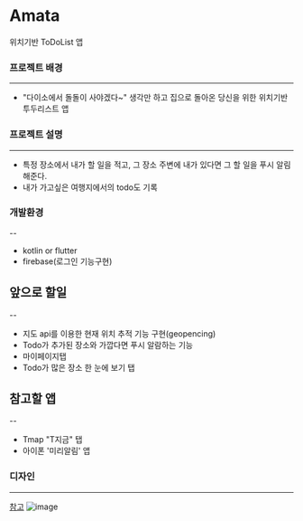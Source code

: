 # Amata
위치기반 ToDoList 앱
### 프로젝트 배경 
---
- "다이소에서 돌돌이 사야겠다~" 생각만 하고 집으로 돌아온 당신을 위한 위치기반 투두리스트 앱
### 프로젝트 설명
---
- 특정 장소에서 내가 할 일을 적고, 그 장소 주변에 내가 있다면 그 할 일을 푸시 알림 해준다.
- 내가 가고싶은 여행지에서의 todo도 기록
### 개발환경
-- 
- kotlin or flutter
- firebase(로그인 기능구현)
## 앞으로 할일 
--
- 지도 api를 이용한 현재 위치 추적 기능 구현(geopencing) 
- Todo가 추가된 장소와 가깝다면 푸시 알람하는 기능
- 마이페이지탭
- Todo가 많은 장소 한 눈에 보기 탭 
## 참고할 앱 
-- 
- Tmap "T지금" 탭 
- 아이폰 '미리알림' 앱 

### 디자인 
--- 
[참고](https://dribbble.com/shots/17458326-Tracking-app)
![image](https://user-images.githubusercontent.com/44018024/179661499-c16cc5c5-54e4-497b-ba34-617d16d49b96.png)
